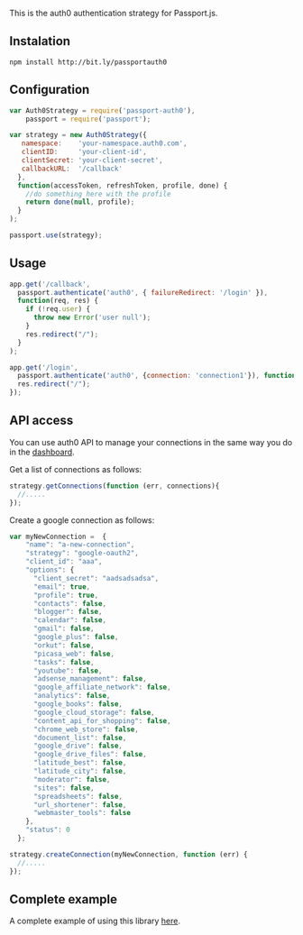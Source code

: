This is the auth0 authentication strategy for Passport.js.

## Instalation

	npm install http://bit.ly/passportauth0

## Configuration

~~~js
var Auth0Strategy = require('passport-auth0'),
    passport = require('passport');

var strategy = new Auth0Strategy({
   namespace:    'your-namespace.auth0.com',
   clientID:     'your-client-id',
   clientSecret: 'your-client-secret',
   callbackURL:  '/callback'
  },
  function(accessToken, refreshToken, profile, done) {
    //do something here with the profile
    return done(null, profile);
  }
);

passport.use(strategy);
~~~

## Usage

~~~js
app.get('/callback', 
  passport.authenticate('auth0', { failureRedirect: '/login' }), 
  function(req, res) {
    if (!req.user) {
      throw new Error('user null');
    }
    res.redirect("/");
  }
);

app.get('/login', 
  passport.authenticate('auth0', {connection: 'connection1'}), function (req, res) {
  res.redirect("/");
});
~~~


## API access 


You can use auth0 API to manage your connections in the same way you do in the [dashboard](http://app.auth0.com).

Get a list of connections as follows:

~~~js
strategy.getConnections(function (err, connections){
  //.....
});
~~~

Create a google connection as follows:

~~~js
var myNewConnection =  {
    "name": "a-new-connection",
    "strategy": "google-oauth2",
    "client_id": "aaa",
    "options": {
      "client_secret": "aadsadsadsa",
      "email": true,
      "profile": true,
      "contacts": false,
      "blogger": false,
      "calendar": false,
      "gmail": false,
      "google_plus": false,
      "orkut": false,
      "picasa_web": false,
      "tasks": false,
      "youtube": false,
      "adsense_management": false,
      "google_affiliate_network": false,
      "analytics": false,
      "google_books": false,
      "google_cloud_storage": false,
      "content_api_for_shopping": false,
      "chrome_web_store": false,
      "document_list": false,
      "google_drive": false,
      "google_drive_files": false,
      "latitude_best": false,
      "latitude_city": false,
      "moderator": false,
      "sites": false,
      "spreadsheets": false,
      "url_shortener": false,
      "webmaster_tools": false
    },
    "status": 0
  };

strategy.createConnection(myNewConnection, function (err) {
  //.....
});
~~~

## Complete example

A complete example of using this library [here](http://github.com/qraftlabs/passport-auth0).